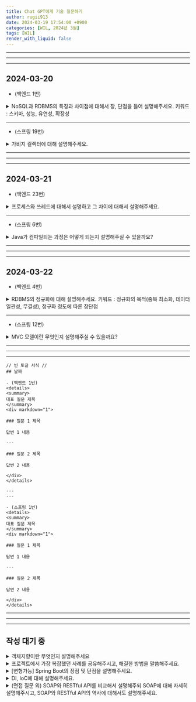 ```yaml
---
title: Chat GPT에게 기술 질문하기
author: rugii913
date: 2024-03-19 17:54:00 +0900
categories: [WIL, 2024년 3월]
tags: [WIL]
render_with_liquid: false
---
```


---
---
---

## 2024-03-20
- (백엔드 1번)
<details>
<summary>
NoSQL과 RDBMS의 특징과 차이점에 대해서 장, 단점을 들어 설명해주세요. 키워드 : 스키마, 성능, 유연성, 확장성
</summary>
<div markdown="1">

### NoSQL과 RDBMS의 특징과 차이점에 대해서 장, 단점을 들어 설명해주세요.

NoSQL (Not Only SQL)과 관계형 데이터베이스 관리 시스템(RDBMS)은 각각 다른 데이터 모델과 기술을 기반으로 하는 데이터베이스 시스템입니다. 이 둘은 다음과 같은 특징과 차이점이 있습니다.

#### NoSQL의 특징:
1. **비구조화된 데이터**: NoSQL은 비정형 및 반정형 데이터를 저장, 처리하도록 설계되어 있습니다.
2. **분산형 아키텍처**: 대부분의 NoSQL 데이터베이스는 분산 시스템으로 설계되어 있어 확장성이 뛰어나며, 대규모 데이터를 처리할 수 있습니다.
3. **유연한 스키마**: NoSQL은 스키마가 느슨하거나 유연하며, 데이터 구조를 동적으로 변경할 수 있습니다.
4. **고가용성 및 복제**: NoSQL은 복제 및 고가용성을 지원하여 데이터의 안정성과 가용성을 보장합니다.
5. **다양한 모델**: NoSQL에는 다양한 모델이 있으며, 그 중 대표적으로 문서 지향, 키-값, 열 지향, 그래프 등이 있습니다.

#### NoSQL의 장단점:
**장점:**
1. **높은 확장성**: 대규모 데이터 처리 및 분산 환경에서 용이합니다.
2. **유연한 스키마**: 데이터 구조의 동적 변경이 가능하므로 개발 및 유지보수가 용이합니다.
3. **비정형 데이터 처리**: 비구조화된 데이터를 효과적으로 다룰 수 있습니다.
4. **고가용성**: 복제 및 분산 아키텍처로 고가용성을 제공합니다.

**단점:**
1. **일관성 문제**: 일부 NoSQL 시스템은 일관성 모델에서 약간의 제약이 있을 수 있습니다.
2. **학습 곡선**: NoSQL 시스템의 다양성 및 새로운 모델에 대한 학습이 필요할 수 있습니다.
3. **제한된 쿼리 지원**: 관계형 데이터베이스보다 쿼리 기능이 제한적일 수 있습니다.

#### RDBMS의 특징:
1. **정형화된 데이터**: RDBMS는 정형화된 데이터를 관리하며, 엄격한 스키마를 가지고 있습니다.
2. **ACID 특성**: 트랜잭션의 원자성, 일관성, 격리성, 지속성을 보장하는 ACID 특성을 갖습니다.
3. **SQL 쿼리**: 관계형 데이터베이스는 SQL(Structured Query Language)을 사용하여 데이터를 조회, 조작합니다.
4. **일관성 및 무결성**: 관계형 모델은 데이터의 일관성과 무결성을 보장합니다.

#### RDBMS의 장단점:
**장점:**
1. **데이터 일관성 보장**: ACID 특성을 통해 데이터 일관성을 보장합니다.
2. **강력한 쿼리 언어**: SQL을 사용하여 다양한 복잡한 쿼리를 실행할 수 있습니다.
3. **성숙한 기술**: RDBMS는 오랜 기간동안 사용되어 성숙한 기술과 풍부한 지원을 제공합니다.

**단점:**
1. **확장성 제한**: 대규모 데이터 처리 및 분산 환경에서는 확장성이 제한될 수 있습니다.
2. **고정된 스키마**: 스키마 변경이 번거로울 수 있으며, 유연성이 부족할 수 있습니다.
3. **비정형 데이터 처리 어려움**: 비정형 데이터를 다루는 데는 적합하지 않을 수 있습니다.


이처럼 NoSQL과 RDBMS는 각각의 특성에 따라 다른 장단점을 가지고 있으며, 데이터 모델과 요구 사항에 맞게 선택되어야 합니다.

---

### 5줄로 요약해주세요

NoSQL은 비구조화된 데이터를 처리하며, 확장성과 유연성이 뛰어나지만, 일관성 문제와 쿼리 제한이 있습니다. 반면 RDBMS는 정형화된 데이터와 ACID 특성을 가지며, 강력한 SQL 쿼리 언어를 제공하지만, 확장성 제한과 고정된 스키마로 인한 유연성 부족이 있습니다. 선택은 데이터의 구조와 요구 사항에 따라 달라집니다.

---

### NoSQL과 분산형 아키텍처에 대해 설명해주세요

NoSQL은 관계형 데이터베이스 관리 시스템(RDBMS)과는 다른 데이터 모델과 기술을 사용하는 데이터베이스 시스템을 가리킵니다. NoSQL은 "Not Only SQL"의 약자로, 비관계형 데이터베이스 형태를 포함하며, 다양한 종류의 데이터를 저장하고 처리하는 데 유연성을 제공합니다.

분산형 아키텍처는 여러 대의 컴퓨터나 서버에 데이터 처리를 분산하여 수행하는 아키텍처를 의미합니다. 이는 대규모 데이터 처리 및 높은 가용성을 제공하기 위해 사용됩니다.

#### NoSQL의 특징:
1. **비정형 데이터**: NoSQL은 비정형 및 반정형 데이터를 저장하고 처리하기 위해 설계되었습니다.
2. **분산형 아키텍처**: 대부분의 NoSQL 데이터베이스는 분산 시스템으로 설계되어 있어 확장성과 가용성이 뛰어납니다.
3. **유연한 스키마**: NoSQL은 스키마가 유연하거나 동적으로 변경 가능하여 데이터 모델링에 유리합니다.
4. **고가용성 및 복제**: NoSQL은 복제 및 분산 아키텍처를 지원하여 데이터의 안정성과 가용성을 보장합니다.

#### 분산형 아키텍처의 특징:
1. **확장성**: 여러 대의 서버에 작업을 분산하여 수행함으로써 대규모 데이터 처리를 지원합니다.
2. **고가용성**: 여러 서버에 데이터를 복제하여 하나의 서버가 다운될 때 시스템이 계속해서 작동할 수 있도록 보장합니다.
3. **부하 분산**: 작업이 여러 서버로 분산되므로 각 서버의 부하를 분산하여 성능을 향상시킵니다.
4. **데이터 일관성 보장**: 일관성 모델을 사용하여 데이터의 일관성을 보장하고 분산 환경에서의 동기화를 관리합니다.

NoSQL과 분산형 아키텍처는 함께 사용되어 대규모 데이터 처리 및 분산 시스템에서의 가용성과 성능을 향상시키는 데 중요한 역할을 합니다. 이를 통해 현대적인 웹 및 애플리케이션 환경에서 빠르고 안정적인 서비스를 제공할 수 있습니다.

---

### RDBMS에서 분산형 아키텍처를 사용하기 힘든 이유는 무엇인가요

RDBMS에서 분산형 아키텍처를 사용하기 어려운 이유는 여러 가지가 있습니다:

1. **ACID 특성 유지의 어려움**: 관계형 데이터베이스는 ACID(원자성, 일관성, 고립성, 지속성) 특성을 보장하기 위해 설계되었습니다. 데이터 일관성을 유지하기 위해 분산 환경에서 ACID 특성을 유지하는 것은 복잡합니다.

2. **성능 저하**: RDBMS는 일반적으로 단일 서버에서 실행되며, 수직적 확장(Vertical Scaling)에 의존합니다. 따라서 대용량 데이터 처리 및 고가용성을 위해서는 서버의 성능을 향상시키는 것이 유일한 대안이 될 수 있습니다.

3. **데이터 일관성 관리의 어려움**: 분산 환경에서 여러 노드 간에 데이터 일관성을 보장하는 것은 복잡합니다. 복제 및 데이터 동기화 등의 문제를 다루는 것이 필요합니다.

4. **복잡성**: RDBMS를 분산형 아키텍처로 확장하려면 데이터 파티셔닝, 복제, 샤딩 등의 복잡한 기술 및 아키텍처를 구현해야 합니다. 이러한 구현은 추가적인 비용과 관리의 어려움을 초래할 수 있습니다.

5. **커뮤니케이션 오버헤드**: 분산 환경에서 노드 간의 통신은 네트워크 오버헤드를 발생시킵니다. 이로 인해 데이터 접근 및 처리에 지연이 발생할 수 있습니다.

이러한 이유로 RDBMS는 대부분 단일 서버에서 실행되며, 분산형 아키텍처를 사용하기 위해서는 NoSQL 데이터베이스 등의 대안적인 솔루션을 고려하는 것이 일반적입니다.

---

### CAP 이론을 RDBMS 관점에서 알려주세요

CAP 이론은 분산 시스템의 일관성(Consistency), 가용성(Availability), 분할 내성(Partition tolerance) 간의 트레이드오프를 설명하는 이론입니다. 이는 RDBMS 관점에서도 중요한 개념으로 작용합니다.

1. **Consistency (일관성)**:
   - RDBMS는 ACID 특성을 준수하여 데이터 일관성을 보장합니다. 이는 데이터베이스의 상태가 트랜잭션 전후에 일관된 상태를 유지하는 것을 의미합니다.
   - RDBMS에서는 여러 개의 클라이언트가 동일한 데이터베이스에 동시에 접근할 때에도 일관된 결과를 반환하여 데이터 일관성을 유지합니다.

2. **Availability (가용성)**:
   - RDBMS는 높은 가용성을 제공하는데 중점을 두고 설계되었습니다. 일반적으로 클라이언트의 요청에 대해 대부분의 경우 응답을 보장합니다.
   - 이러한 가용성은 서버 또는 데이터베이스의 장애 시간을 최소화하고, 사용자에게 지속적으로 서비스를 제공하는 데 중요합니다.

3. **Partition tolerance (분할 내성)**:
   - RDBMS는 분할 내성을 지원하기 위해 설계되었습니다. 이는 네트워크의 분할이 발생하더라도 시스템이 계속해서 작동할 수 있는 능력을 의미합니다.
   - 데이터베이스 클러스터링 및 복제를 통해 데이터의 분할 및 복제를 관리하여 분할 내성을 달성합니다.

RDBMS는 기본적으로 일관성과 가용성을 동시에 보장하고자 합니다. 그러나 CAP 이론에 따르면 분할 내성이 필요한 분산 시스템에서는 일관성과 가용성을 동시에 보장하는 것은 불가능하며, 두 가지 중 하나를 희생해야 합니다. 따라서 RDBMS도 분산 시스템으로 확장할 때에는 이러한 트레이드오프를 고려하여 설계해야 합니다. 예를 들어, 데이터베이스 복제와 클러스터링을 통해 가용성을 향상시키면서도 데이터 일관성을 유지하는 방법을 고려할 수 있습니다.

---

### 위에서 consistency에 대해 더 설명해주세요

Consistency(일관성)는 데이터베이스 시스템에서 중요한 개념으로, 데이터베이스의 상태가 트랜잭션 전후에 일관된 상태를 유지하는 것을 의미합니다. 이는 다음과 같은 두 가지 측면으로 이해할 수 있습니다:

1. **일관성 조건 (Consistency Condition)**:
   - 데이터베이스에서 트랜잭션이 실행되고 나면, 데이터베이스의 상태는 어떤 일관성 조건을 만족해야 합니다.
   - 예를 들어, 은행 거래에서는 계좌 이체 트랜잭션이 발생할 때 송금 액수가 송금 계좌에서 차감되고 수신 계좌에 입금되어야 합니다. 이것이 일관성 조건을 만족하는 예입니다.

2. **트랜잭션 ACID 특성**:
   - ACID는 트랜잭션 처리의 네 가지 기본 특성을 나타냅니다: Atomicity(원자성), Consistency(일관성), Isolation(고립성), Durability(지속성).
   - 이 중에서 Consistency는 트랜잭션의 실행 전과 실행 후에 데이터베이스의 일관성이 유지되는 것을 의미합니다.
   - 즉, 트랜잭션이 성공적으로 완료되면 데이터베이스는 일관된 상태로 남아 있어야 합니다.

RDBMS는 ACID 특성을 준수하여 데이터 일관성을 보장합니다. 이는 트랜잭션 수준에서 데이터베이스의 일관성을 유지하고, 다중 사용자 간에도 일관된 결과를 보장합니다. 따라서 RDBMS에서는 데이터의 일관성이 항상 중요한 요소로 고려되며, 트랜잭션 처리를 통해 이를 보장합니다.

</div>
</details>

---

- (스프링 19번)
<details>
<summary>
가비지 컬렉터에 대해 설명해주세요.
</summary>
<div markdown="1">

### 가비지 컬렉터에 대해 설명해주세요.

가비지 컬렉터(Garbage Collector)는 프로그램이 동적으로 할당한 메모리 중에서 더 이상 사용되지 않는 객체를 자동으로 식별하여 해제하는 프로세스를 말합니다. 이를 통해 메모리 누수를 방지하고 프로그램의 성능과 안정성을 향상시킵니다. 주요 작업은 다음과 같습니다:

1. **객체 추적**: 가비지 컬렉터는 프로그램이 생성한 모든 객체를 추적하고, 이들이 서로 참조하고 있는지 확인합니다.

2. **사용되지 않는 객체 식별**: 가비지 컬렉터는 더 이상 참조되지 않는 객체들을 식별합니다. 이들 객체는 프로그램이나 어떠한 다른 객체로부터 접근할 수 없는 객체로 간주됩니다.

3. **메모리 해제**: 식별된 사용되지 않는 객체들의 메모리를 해제하여 다시 사용 가능한 공간으로 반환합니다. 이를 통해 메모리 누수를 방지하고 시스템 자원을 효율적으로 활용합니다.

가비지 컬렉터는 다양한 알고리즘과 방법을 사용하여 객체의 생존 여부를 결정하고, 메모리 해제를 수행합니다. 대표적인 알고리즘으로는 Mark and Sweep, Reference Counting, 그리고 Generational 등이 있습니다. 각각의 알고리즘은 각기 다른 장단점을 가지고 있으며, 프로그래밍 언어와 환경에 따라 최적의 알고리즘을 선택하여 사용합니다.

---

### 5줄로 요약해주세요

가비지 컬렉터는 프로그램이 동적으로 할당한 메모리 중에서 사용되지 않는 객체를 자동으로 식별하여 해제하는 프로세스입니다. 이를 통해 메모리 누수를 방지하고 시스템 자원을 효율적으로 관리합니다. 다양한 알고리즘을 사용하여 객체의 생존 여부를 판단하고, 해당되지 않는 객체의 메모리를 자동으로 해제합니다. 가비지 컬렉션은 프로그래머가 명시적으로 메모리 관리를 신경 쓸 필요 없이 안정성과 성능을 향상시킵니다. 종류에는 Mark and Sweep, Reference Counting, Generational 등이 있으며, 각각의 알고리즘은 특정한 상황에 최적화되어 사용됩니다.

---

### 메모리 누수가 무엇인가요

메모리 누수란 프로그램이 동적으로 할당한 메모리를 해제하지 않고 계속해서 보유하고 있는 상태를 말합니다. 즉, 프로그램에서 더 이상 필요하지 않은데도 메모리를 계속해서 소비하는 현상입니다. 이는 메모리가 제한된 리소스이므로, 계속해서 메모리를 누적하면 시스템 성능에 부정적인 영향을 미칠 수 있습니다. 메모리 누수는 보통 다음과 같은 상황에서 발생할 수 있습니다:

1. **할당된 메모리의 해제를 잊은 경우**: 프로그램에서 동적으로 메모리를 할당했지만, 해당 메모리를 해제하지 않은 경우 발생합니다.
2. **의도치 않은 참조**: 프로그램에서 사용 중인 객체를 더 이상 참조하지 않더라도, 다른 객체에서 여전히 참조하는 경우 발생합니다.
3. **루프에 의한 참조**: 객체 간의 순환 참조로 인해 서로가 서로를 계속해서 참조하는 경우 발생합니다.
4. **올바르지 않은 사용 패턴**: 메모리를 할당하고 해제하는 과정에서 오류가 있는 경우 발생할 수 있습니다.

메모리 누수는 프로그램이 실행되는 동안 메모리 사용량이 계속해서 증가하므로, 장기적으로는 시스템의 성능 저하와 심지어는 프로그램의 충돌과 같은 심각한 문제를 초래할 수 있습니다. 따라서 프로그래머는 메모리 관리에 주의를 기울여 메모리 누수를 방지해야 합니다.

---

### Kotlin에서는 어떤 가비지 컬렉터를 사용하나요

Kotlin은 Java Virtual Machine (JVM) 상에서 실행됩니다. 따라서 Kotlin이 사용하는 가비지 컬렉터는 JVM에 의해 제공됩니다. 주로 HotSpot JVM의 가비지 컬렉터 중 하나가 사용되며, HotSpot JVM은 다양한 가비지 컬렉션 알고리즘을 포함하고 있습니다. 이 중에서도 주로 사용되는 것은 G1(Garbage First), CMS(Concurrent Mark-Sweep), Parallel 등이 있습니다.

Kotlin은 JVM 상에서 실행되므로 Java의 가비지 컬렉션 메커니즘을 그대로 사용하며, Kotlin에서 명시적으로 다른 가비지 컬렉션 알고리즘을 선택하거나 구성하는 기능은 없습니다. 따라서 Kotlin 코드를 작성할 때는 Java의 가비지 컬렉터 설정과 관련된 JVM 옵션을 사용하여 성능을 조정하거나 튜닝할 수 있습니다.

---

### hotspot jvm이 무엇인가요

HotSpot JVM은 오라클(Oracle)에서 개발한 자바 가상 머신(Virtual Machine)의 구현 중 하나입니다. HotSpot은 기존의 Sun Microsystems에서 개발한 JVM 코드베이스를 기반으로 오라클이 발전시킨 것입니다. 

HotSpot JVM은 자바 애플리케이션의 실행을 담당하며, Just-In-Time 컴파일러(JIT)와 강력한 최적화 기능을 특징으로 합니다. 이를 통해 코드 실행 속도를 향상시키고 메모리 사용량을 최적화합니다.

HotSpot JVM은 다양한 운영 체제에서 동작하며, 대부분의 자바 애플리케이션과 프레임워크에서 널리 사용됩니다. 또한 다양한 가비지 컬렉션 알고리즘을 지원하여 메모리 관리를 유연하게 조정할 수 있습니다.

자바의 표준 가상 머신 중에서도 성능과 최적화 측면에서 인기 있는 선택 중 하나입니다.

---

### jvm과 jdk는 어떻게 다른가요

JVM과 JDK는 자바 프로그래밍 환경에서 중요한 역할을 하는 두 가지 다른 요소입니다.

1. **JVM (Java Virtual Machine)**:
   - JVM은 자바 가상 머신을 의미하며, 자바 애플리케이션을 실행하는 데 필요한 가상 환경을 제공합니다.
   - JVM은 자바 바이트 코드를 해당 플랫폼의 기계어로 변환하고 실행합니다.
   - 여러 운영 체제에서 동일한 바이트 코드를 실행할 수 있도록 플랫폼 간 이식성을 제공합니다.

2. **JDK (Java Development Kit)**:
   - JDK는 자바 개발 키트를 의미하며, 자바 애플리케이션 및 소프트웨어를 개발하는 데 필요한 도구와 라이브러리를 포함합니다.
   - JDK에는 자바 컴파일러, 디버거, 빌드 도구, 라이브러리 등이 포함되어 있습니다.
   - JDK는 자바 애플리케이션을 개발하고 컴파일하는 데 필요한 모든 구성 요소를 제공합니다.

간단히 말해서, JVM은 자바 애플리케이션을 실행하기 위한 가상 머신이고, JDK는 자바 애플리케이션을 개발하기 위한 개발 키트입니다. JDK에는 JVM도 포함되어 있으므로, JDK를 설치하면 JVM도 함께 제공됩니다.

---

### HotSpot JVM 외 다른 JVM 구현은 어떤 것들이 있나요?

자바 언어의 플랫폼 독립성은 JVM (Java Virtual Machine)에 의해 보장되는데, HotSpot JVM 외에도 다양한 다른 JVM 구현이 존재합니다. 몇 가지 주요한 JVM 구현은 다음과 같습니다:

1. **OpenJ9 (Eclipse OpenJ9)**:
   - IBM에서 개발한 오픈소스 JVM 구현입니다.
   - 가벼운 메모리 풋프린트와 빠른 시작 속도가 특징입니다.
   - 다양한 하드웨어와 운영 체제에서 잘 동작합니다.

2. **GraalVM**:
   - 오라클에서 개발한 다목적 가상 머신 및 JIT 컴파일러입니다.
   - 자바 외의 다양한 언어를 지원하며, 네이티브 이미지로의 컴파일 기능을 제공합니다.
   - 다중 언어 통합 및 실행, 빠른 실행 속도, 쉬운 확장성이 강점입니다.

3. **Azul Zulu JVM**:
   - Azul Systems에서 제공하는 JVM 구현으로, OpenJDK를 기반으로 합니다.
   - 고성능 및 확장 가능한 JVM 구현으로, 대규모 서버 애플리케이션에 적합합니다.

4. **Excelsior JET**:
   - Excelsior LLC에서 개발한 컴파일러를 사용하여 자바 애플리케이션을 네이티브 코드로 변환하는 커머셜 JVM입니다.
   - 메모리 사용량이 작고 실행 속도가 빠르며, 보안 및 배포 측면에서 장점을 가지고 있습니다.

5. **Apache Harmony**:
   - Apache 소프트웨어 재단에서 개발한 오픈소스 JVM 구현입니다.
   - 자바 플랫폼의 다양한 버전을 지원하며, 단순성과 이식성을 강조합니다.
   
이 외에도 다양한 JVM 구현체들이 존재하지만, 위에 언급된 것들은 상용 및 오픈소스 커뮤니티에서 널리 사용되는 주요한 JVM 구현체들입니다.

</div>
</details>

---
---
---

## 2024-03-21

- (백엔드 23번)
<details>
<summary>
프로세스와 쓰레드에 대해서 설명하고 그 차이에 대해서 설명해주세요.
</summary>
<div markdown="1">

### 프로세스와 쓰레드에 대해서 설명하고 그 차이에 대해서 설명해주세요.

프로세스(Process)와 스레드(Thread)는 컴퓨터 시스템에서 실행되는 작업의 단위를 나타냅니다. 이 두 가지는 서로 다른 실행 환경과 특징을 가지고 있습니다.

#### 프로세스(Process):

- 프로세스는 운영체제에서 실행 중인 프로그램의 인스턴스를 나타냅니다.
- 각 프로세스는 독립적인 메모리 공간을 할당받고, 운영체제에 의해 관리됩니다.
- 각 프로세스는 프로그램의 코드, 데이터, 스택, 힙 등을 포함하며, 각각의 프로세스 간에는 데이터를 공유하기 위해 특별한 메커니즘이 필요합니다.
- 프로세스는 운영체제에 의해 독립적으로 스케줄링되며, 각 프로세스는 독립된 메모리 공간에서 실행됩니다.

#### 스레드(Thread):

- 스레드는 프로세스 내에서 실행되는 실행 흐름의 단위를 의미합니다.
- 한 프로세스 내에서 여러 개의 스레드가 동시에 실행될 수 있습니다.
- 스레드는 프로세스의 자원을 공유하며, 같은 주소 공간을 사용합니다.
- 스레드는 프로세스 내에서 생성되며, 하나의 프로세스 내에서 여러 개의 스레드가 동시에 실행될 수 있습니다.

#### 프로세스와 스레드의 차이:

1. **독립성**:
   - 프로세스는 독립적인 메모리 공간을 가지며, 다른 프로세스의 영향을 받지 않습니다. 반면에 스레드는 같은 프로세스 내에서 실행되며, 프로세스의 자원을 공유하므로 서로 영향을 주고 받을 수 있습니다.

2. **자원 공유**:
   - 프로세스는 운영체제에 의해 각각 독립된 메모리 공간을 할당받으므로, 데이터를 공유하기 위해서는 IPC(Inter-Process Communication) 메커니즘을 사용해야 합니다. 반면에 스레드는 같은 프로세스 내에서 실행되며, 프로세스의 자원을 공유하므로 데이터를 공유하기 쉽습니다.

3. **생성 비용**:
   - 프로세스는 생성 및 삭제에 대한 오버헤드가 크며, 시스템 자원을 많이 소비합니다. 반면에 스레드는 프로세스 내에서 생성되며, 프로세스의 자원을 공유하므로 생성 및 삭제 오버헤드가 작습니다.

4. **병렬성**:
   - 프로세스는 다른 프로세스와 병렬로 실행됩니다. 각각의 프로세스는 독립적인 메모리 공간을 가지므로, 여러 프로세스가 동시에 실행될 수 있습니다. 반면에 스레드는 같은 프로세스 내에서 실행되며, 운영체제에 의해 스케줄링되므로 병렬로 실행되는 것처럼 보일 수 있지만, 실제로는 시간 분할(Time-sharing) 방식으로 실행됩니다.

이러한 차이로 인해 프로세스와 스레드는 각각 다른 상황에 적합하게 사용됩니다. 프로세스는 독립적인 작업을 수행하고자 할 때 사용되며, 스레드는 동시에 여러 작업을 수행하고자 할 때 사용됩니다.

</div>
</details>

---

- (스프링 6번)
<details>
<summary>
Java가 컴파일되는 과정은 어떻게 되는지 설명해주실 수 있을까요?
</summary>
<div markdown="1">

### Java가 컴파일되는 과정은 어떻게 되는지 설명해주실 수 있을까요?

Java 프로그램의 컴파일 과정은 다음과 같습니다:

1. **소스 코드 작성**: Java 프로그램은 텍스트 파일 형식의 소스 코드로 작성됩니다. 이 소스 코드는 `.java` 확장자를 가집니다.

2. **컴파일**: 작성된 Java 소스 코드는 Java 컴파일러(javac)를 사용하여 컴파일됩니다. 컴파일러는 소스 코드를 바이트 코드(Bytecode)로 번역합니다. 바이트 코드는 JVM(Java Virtual Machine)에서 실행될 수 있는 중간 언어로, 특정 플랫폼에 종속되지 않습니다. 컴파일 과정에서 발생하는 오류는 컴파일 타임 에러로 간주되며, 이를 수정하여 다시 컴파일해야 합니다. 컴파일된 바이트 코드는 `.class` 확장자를 가집니다.

3. **바이트 코드 실행**: 컴파일된 바이트 코드는 JVM에서 실행됩니다. JVM은 특정 플랫폼에 종속된 실행 환경을 제공하며, 바이트 코드를 해당 플랫폼의 네이티브 코드로 번역하여 실행합니다. 이러한 방식으로 Java 프로그램은 여러 플랫폼에서 동일한 바이트 코드를 실행할 수 있습니다.

4. **런타임 실행**: JVM은 메모리 관리, 스레드 관리, 예외 처리 등의 기능을 담당하며, Java 프로그램이 실행되는 동안 이러한 기능을 제공합니다. 프로그램이 실행되면 JVM은 해당 바이트 코드를 해석하고 실행하며, 필요한 경우 JIT(Just-In-Time) 컴파일러를 사용하여 바이트 코드를 네이티브 코드로 컴파일하여 실행 속도를 향상시킵니다.

이러한 과정을 통해 Java 프로그램은 플랫폼에 독립적인 바이트 코드로 컴파일되고, JVM에서 실행되어 여러 플랫폼에서 동작할 수 있습니다.

</div>
</details>

---
---
---

## 2024-03-22

- (백엔드 4번)
<details>
<summary>
RDBMS의 정규화에 대해 설명해주세요. 키워드 : 정규화의 목적(중복 최소화, 데이터 일관성, 무결성), 정규화 정도에 따른 장단점
</summary>
<div markdown="1">

### RDBMS의 정규화에 대해 정규화의 목적(중복 최소화, 데이터 일관성, 무결성), 정규화 정도에 따른 장단점에 중점을 두어 설명해주세요.

관계형 데이터베이스 관리 시스템(RDBMS)에서 정규화는 데이터베이스 설계의 중요한 부분입니다. 정규화의 주된 목적은 데이터 중복을 최소화하고, 데이터의 일관성 및 무결성을 유지하는 것입니다. 정규화를 통해 데이터베이스는 효율적으로 구조화되어 데이터 관리 및 유지 보수가 용이해집니다. 정규화의 정도는 일반적으로 정규 형태(Normal Forms)로 나뉘며, 각각의 형태는 데이터의 중복성을 줄이고 무결성을 향상시키기 위해 특정 요구 사항을 충족해야 합니다.

#### 정규화의 목적

1. **중복 최소화**: 데이터 중복을 줄여 저장 공간을 효율적으로 사용하고, 중복으로 인한 데이터 불일치의 가능성을 감소시킵니다.
2. **데이터 일관성 유지**: 모든 데이터가 하나의 소스에서만 관리되어 변경 시 일관성을 유지할 수 있습니다.
3. **데이터 무결성 향상**: 데이터베이스 내의 데이터가 정확하고, 완전하며, 신뢰할 수 있는 상태를 유지합니다.

#### 정규화의 단계와 장단점

1. **제1정규형 (1NF)**: 모든 필드의 값이 원자적이어야 하며, 각 컬럼에는 반복되는 그룹이 없어야 합니다.
   - **장점**: 데이터 구조가 단순해지고, 데이터 중복이 줄어듭니다.
   - **단점**: 데이터를 여러 테이블로 분리해야 할 수 있어, 쿼리가 복잡해질 수 있습니다.

2. **제2정규형 (2NF)**: 1NF를 만족하며, 모든 비주요 속성이 기본 키에 완전 함수적으로 종속되어야 합니다.
   - **장점**: 데이터 중복이 더욱 줄어들고, 데이터 무결성이 향상됩니다.
   - **단점**: 더 많은 테이블 분리가 필요하며, 관리가 복잡해질 수 있습니다.

3. **제3정규형 (3NF)**: 2NF를 만족하며, 모든 비주요 속성이 기본 키에만 종속되어야 합니다.
   - **장점**: 데이터 중복이 최소화되며, 업데이트 시 발생할 수 있는 이상 현상을 방지합니다.
   - **단점**: 설계가 더 복잡해지고, 데이터를 통합하는 데 더 많은 쿼리가 필요할 수 있습니다.

4. **보이스/코드 정규형 (BCNF)**: 3NF를 만족하며, 모든 결정자가 후보 키가 되어야 합니다.
   - **장점**: 더 강력한 무결성 규칙을 통해 데이터의 일관성을 유지합니다.
   - **단점**: 매우 복잡한 구조가 될 수 있으며, 실제 환경에서는 이를 모두 적용하기 어려울 수 있습니다.

#### 결론

각 단계별로 정규화를 진행하면서 데이터베이스 설계의 효율성과 유지보수성을 높일 수 있습니다. 그러나 정규화 단계가 진행될수록 데이터베이스 설계의 복잡성과 운영 시의 성능 저하 가능성이 증가할 수 있습니다. 따라서, 실제 데이터베이스 설계 시에는 애플리케이션의 요구사항, 데이터의 사용 빈도, 조회 및 업데이트의 성능 요구사항 등을 종합적으로 고려하여 적절한 정규화 수준을 결정해야 합니다.

- 높은 정규화 수준은 데이터의 중복을 최소화하고 무결성을 강화하는 장점이 있지만, 동시에 조회 성능 저하, 관리의 복잡성 증가, 조인 연산의 빈번한 사용으로 인한 성능 문제를 일으킬 수 있습니다.
- 반면, 낮은 정규화 수준은 데이터의 빠른 접근과 간단한 쿼리 작성을 가능하게 하지만, 중복 데이터의 증가로 인한 공간 비효율성과 데이터 무결성 유지에 대한 도전이 발생할 수 있습니다.

따라서, 개발 초기 단계에서는 높은 정규화를 통해 데이터의 정확성과 무결성을 확보하는 것이 중요하지만, 실제 운영 환경에서의 성능과 유지보수성을 고려하여 필요한 경우 비정규화를 통해 성능을 최적화하는 것도 고려해야 합니다. 이러한 과정을 통해 효율적이고 신뢰할 수 있는 데이터베이스 시스템을 구축할 수 있습니다.

</div>
</details>

---

- (스프링 12번)
<details>
<summary>
MVC 모델이란 무엇인지 설명해주실 수 있을까요?
</summary>
<div markdown="1">

### MVC 모델이란 무엇인지 설명해주세요.

MVC 모델은 소프트웨어 엔지니어링에서 널리 사용되는 디자인 패턴 중 하나입니다. MVC는 Model, View, Controller의 약자로, 애플리케이션을 세 가지 주요 구성 요소로 분리하여 각각의 역할을 명확히 함으로써, 애플리케이션의 개발, 유지보수, 확장성을 향상시키기 위한 방법입니다.

#### 구성 요소

1. **Model (모델)**
   - 애플리케이션의 정보, 데이터 또는 비즈니스 로직을 담당하는 구성 요소입니다.
   - 데이터베이스, 파일 시스템, 객체 또는 애플리케이션의 데이터를 관리하고 처리하는 메서드와 로직을 포함할 수 있습니다.
   - 모델은 직접 사용자 인터페이스를 처리하지 않으며, 데이터 변경이 발생하면 이를 뷰와 컨트롤러에 알릴 수 있습니다.

2. **View (뷰)**
   - 사용자에게 보이는 인터페이스 부분으로, 사용자가 데이터를 보고 상호작용할 수 있는 화면 UI를 담당합니다.
   - HTML, CSS, JavaScript 등을 사용하여 구성될 수 있으며, 사용자에게 정보를 시각적으로 표현합니다.
   - 뷰는 모델로부터 데이터를 받아 사용자에게 보여주지만, 직접 모델을 변경하지는 않습니다. 사용자의 입력은 컨트롤러를 통해 모델로 전달됩니다.

3. **Controller (컨트롤러)**
   - 사용자의 입력과 이벤트를 처리하여 모델과 뷰 사이를 연결하는 역할을 합니다.
   - 사용자의 행동에 따라 모델을 업데이트하고, 모델의 변경 사항을 뷰에 반영하도록 지시합니다.
   - 컨트롤러는 애플리케이션의 흐름을 제어하며, 뷰와 모델 간의 중재자 역할을 합니다.

#### MVC의 장점

- **분리와 재사용성**: MVC는 애플리케이션의 데이터 처리(모델), 사용자 인터페이스(뷰), 그리고 사용자 입력과 이벤트 처리(컨트롤러)를 분리함으로써 각 부분의 재사용성과 관리 용이성을 높입니다.
- **유지보수성**: 각 구성 요소가 독립적인 역할을 수행하기 때문에, 한 부분을 수정하거나 업데이트해도 다른 부분에 미치는 영향이 적어 유지보수성이 향상됩니다.
- **확장성**: 애플리케이션의 규모가 커지더라도, MVC 패턴을 사용하면 기능 추가나 확장이 용이합니다.

MVC 모델은 웹 애플리케이션뿐만 아니라 다양한 소프트웨어 개발 프로젝트에서 널리 적용되고 있으며, 소프트웨어 아키텍처 설계에서 중요한 역할을 하고 있습니다.
</div>
</details>

---
---
---

```
// 빈 토글 서식 //
## 날짜

- (백엔드 1번)
<details>
<summary>
대표 질문 제목
</summary>
<div markdown="1">

### 질문 1 제목

답변 1 내용

---

### 질문 2 제목

답변 2 내용

</div>
</details>

---
---

- (스프링 1번)
<details>
<summary>
대표 질문 제목
</summary>
<div markdown="1">

### 질문 1 제목

답변 1 내용

---

### 질문 2 제목

답변 2 내용

</div>
</details>
```

---
---
---

## 작성 대기 중

<details>
<summary>
객체지향이란 무엇인지 설명해주세요
</summary>
<div markdown="1">

### 객체지향이란 무엇인지 설명해주세요(내 정리) - cf. 추가 질문들 있음

일단 객체 지향 패러다임을 지원하는 언어가 그 전의 언어와 다른 특징을 얘기해보면 어떤 객체가 데이터와 메서드를 함께 갖고 있도록 한다는 점
이런 객체 지향 지원 언어에서 실제로 코드를 작성할 때 주로 발생하는 일을 한 마디로 정리해보면 짬 때리기라고 생각함
알고 있는 것 - 프로퍼티 - 프로퍼티는 자체의 의미가 있는 데이터일 수도 있고, 단지 다른 객체의 참조일 수도 있다.
할 수 있는 것 - 메서드 - 할 수 있는 것은 자체의 의미가 있는 데이터를 조작하는 작업일 수도 있고, 단지 다른 객체에게 시키는 것일 수도 있다.
그런데 위임하는 것은 알고 있는 객체가 드러낸 것에 대해서만 위임할 수 있다.
그러면 이 때 위임받은 객체는 추상적인 부분만 드러내고, 구체적인 부분은 자신만이 할 수 있는 부분으로 감춰놓을 수 있다.
객체 지향 설계 원칙과도 관련된 부분
또 다른 객체 지향 설계 원칙에서 중요한 부분은 객체가 장판파 장비가 아니라는 것이다.

---

### 객체지향이란 무엇인지 설명해주세요

객체지향 프로그래밍(Object-Oriented Programming, OOP)은 프로그램을 객체(Object)들의 모임으로 바라보고, 이러한 객체들 간의 상호 작용을 중심으로 프로그래밍하는 프로그래밍 패러다임입니다. 객체지향 프로그래밍은 다음과 같은 주요 특징을 가지고 있습니다:

1. **객체(Object)**:
   - 현실 세계의 사물이나 개념을 프로그램 안에서 객체로 모델링합니다. 예를 들어, 자동차, 사람, 주문 등의 개념은 객체로 표현될 수 있습니다.

2. **클래스(Class)**:
   - 클래스는 객체의 설계도라고 할 수 있으며, 동일한 속성과 동작을 가지는 객체의 집합을 정의합니다. 객체를 생성하기 위한 템플릿 역할을 합니다.

3. **캡슐화(Encapsulation)**:
   - 데이터와 그 데이터를 처리하는 메서드를 하나의 단위로 묶어서 객체 내부에 숨기는 것을 의미합니다. 이는 객체의 상태를 외부로부터 보호하고, 객체 간의 상호 작용을 제어하는 데 도움이 됩니다.

4. **상속(Inheritance)**:
   - 부모 클래스(상위 클래스)에서 정의된 속성과 메서드를 자식 클래스(하위 클래스)가 상속받아 재사용할 수 있는 기능을 제공합니다. 이는 코드의 재사용성과 확장성을 높여줍니다.

5. **다형성(Polymorphism)**:
   - 같은 이름의 메서드를 다양한 방식으로 실행할 수 있는 기능을 의미합니다. 다형성을 통해 객체의 타입에 관계없이 일관된 인터페이스를 제공할 수 있습니다.

객체지향 프로그래밍은 코드의 가독성, 유지 보수성, 재사용성을 향상시키는데 도움을 줍니다. 또한 현실 세계의 개념을 모델링하여 프로그램을 보다 직관적으로 이해하고 설계할 수 있게 해줍니다. 이러한 이점들로 인해 객체지향 프로그래밍은 현대적인 소프트웨어 개발에서 널리 사용되고 있습니다.

---

### C언어의 구조체에 대해 설명해주시고 구조체로 캡슐화를 할 수 있는지 알려주세요

C언어의 구조체(structure)는 서로 관련된 데이터를 묶어서 하나의 새로운 데이터 타입을 정의하는 데 사용됩니다. 구조체는 다양한 데이터 타입을 포함할 수 있으며, 다른 데이터 타입의 변수들을 하나의 단위로 묶어서 사용할 수 있도록 해줍니다.

구조체를 정의할 때는 다음과 같은 문법을 따릅니다:

```c
struct StructName {
    DataType1 member1;
    DataType2 member2;
    // 추가 멤버들...
};
```

예를 들어, 학생 정보를 나타내는 구조체를 정의할 수 있습니다:

```c
struct Student {
    int id;
    char name[50];
    float grade;
};
```

구조체를 사용할 때는 다음과 같이 선언하고 초기화할 수 있습니다:

```c
struct Student student1;
student1.id = 1;
strcpy(student1.name, "John");
student1.grade = 90.5;
```

구조체로 캡슐화를 구현할 수 있지만, C언어에서는 캡슐화를 엄격하게 강제하지는 않습니다. 구조체 내부의 멤버들은 기본적으로 모든 코드에서 접근이 가능합니다. 그러나 관례적으로 구조체의 멤버들을 직접적으로 접근하지 않고, 함수를 통해 접근하도록 하는 방법으로 캡슐화를 시도할 수 있습니다.

예를 들어, 구조체를 사용하는 함수를 작성하여 구조체 내부의 데이터를 읽고 수정하는 것을 제한할 수 있습니다:

```c
// 구조체 정의
struct Student {
    int id;
    char name[50];
    float grade;
};

// 함수를 통한 캡슐화
void setStudentName(struct Student *student, char *name) {
    strcpy(student->name, name);
}

char* getStudentName(struct Student *student) {
    return student->name;
}

int main() {
    struct Student student1;
    student1.id = 1;
    setStudentName(&student1, "John"); // 함수를 통해 이름 설정
    printf("Student name: %s\n", getStudentName(&student1)); // 함수를 통해 이름 출력
    return 0;
}
```

위 예제에서 볼 수 있듯이, 구조체의 멤버에 직접 접근하는 대신에 함수를 통해 접근하는 방법으로 캡슐화를 시도할 수 있습니다. 이렇게 함으로써 데이터의 은폐화와 보호가 가능하며, 코드의 유지 보수성을 높일 수 있습니다.

</div>
</details>

<details>
<summary>
프로젝트에서 가장 복잡했던 사례를 공유해주시고, 해결한 방법을 말씀해주세요.
</summary>
<div markdown="1">

### 질문 1 제목

답변 1 내용

---

### 질문 2 제목

답변 2 내용

</div>
</details>

<details>
<summary>
[변형가능] Spring Boot의 장점 및 단점을 설명해주세요.
</summary>
<div markdown="1">

### Spring Boot의 장점 및 단점을 설명해주세요.

Spring Boot는 Spring 프레임워크를 기반으로 하는, Java 개발을 위한 오픈 소스 마이크로 프레임워크입니다. 이는 개발자가 더 빠르고, 쉽게 Spring 기반의 애플리케이션을 개발할 수 있게 해주며, 주로 RESTful 애플리케이션, 마이크로서비스 아키텍처 등에 사용됩니다. Spring Boot의 장점과 단점은 다음과 같습니다.

#### Spring Boot의 장점

1. **빠른 개발 및 실행**: Spring Boot는 관례에 따른 구성(convention over configuration) 접근 방식을 채택하여 복잡한 XML 구성을 줄이고, 애플리케이션을 빠르게 개발하고 실행할 수 있도록 도와줍니다.

2. **독립적인 애플리케이션**: Spring Boot 애플리케이션은 독립적으로 실행할 수 있는 Java 애플리케이션이며, 내장된 Tomcat, Jetty 또는 Undertow 서버를 사용하여 별도의 웹 서버 설치 없이도 실행할 수 있습니다.

3. **자동 구성**: Spring Boot는 클래스패스 세팅, 다양한 라이브러리의 자동 구성 등을 제공하여 개발자가 보일러플레이트 코드 작성을 최소화하고, 개발에 더 집중할 수 있게 해줍니다.

4. **다양한 스타터 패키지**: Spring Boot는 다양한 종류의 "스타터" 종속성을 제공하여, 데이터베이스, 보안, 소셜 미디어 등 다양한 서비스를 쉽게 통합할 수 있도록 도와줍니다.

5. **광범위한 커뮤니티 지원 및 문서**: Spring Boot는 강력한 커뮤니티 지원과 방대한 문서를 제공하여 개발자가 쉽게 학습하고 문제를 해결할 수 있게 해줍니다.

#### Spring Boot의 단점

1. **학습 곡선**: Spring Boot 및 Spring 프레임워크의 다양한 기능과 통합을 완전히 이해하고 활용하기 위해서는 상당한 학습이 필요할 수 있습니다.

2. **자동 구성의 한계**: Spring Boot의 자동 구성은 매우 유용하지만, 복잡한 요구 사항을 가진 애플리케이션의 경우, 이를 미세 조정하거나 오버라이딩하는 것이 어려울 수 있습니다.

3. **자원 사용량**: Spring Boot 애플리케이션은 때때로 비교적 더 많은 메모리와 CPU 자원을 사용할 수 있습니다, 특히 작은 마이크로서비스나 함수형 서비스에 비해 더 그렇습니다.

4. **배포 파일 크기**: 스타터 패키지와 자동 구성으로 인해 생성되는 실행 가능한 JAR 파일의 크기가 클 수 있습니다, 이는 네트워크를 통한 전송 시간이나 스토리지 자원에 영향을 줄 수 있습니다.

결론적으로, Spring Boot는 개발 속도와 효율성을 극대화하고자 하는 Java 개발자에게 매우 유용한 도구입니다. 그러나 애플리케이션의 특정 요구 사항과 자원 사용에 대한 고려사항을 잘 평가한 후에 사용해야 합니다. 애플리케이션의 복잡성, 실행 환경, 그리고 성능 요구사항을 고려하여 Spring Boot가 적절한 선택인지 결정해야 합니다. 예를 들어, 리소스 사용이 중요한 요소인 환경에서는 Spring Boot 애플리케이션의 메모리 사용량과 실행 파일의 크기가 문제가 될 수 있습니다. 반면, 개발의 속도와 편의성이 중요한 경우에는 Spring Boot의 자동 구성, 스타터 패키지, 내장 서버 등의 기능이 큰 이점을 제공할 것입니다.

또한, Spring Boot는 애플리케이션의 설정과 관련된 많은 결정을 자동으로 처리해주지만, 이러한 자동화가 항상 모든 상황에 최적의 선택을 제공하는 것은 아닙니다. 때로는 개발자가 기본 설정을 오버라이딩하거나, 세부적인 구성을 직접 조정해야 할 필요가 있을 수 있습니다. 이 과정에서 Spring Boot의 내부 동작 방식에 대한 이해가 필요할 수 있으며, 이는 학습 곡선을 가파르게 만들 수 있습니다.

요약하자면, Spring Boot는 많은 장점을 가지고 있으며, 특히 빠른 개발과 쉬운 배포를 원하는 프로젝트에 적합합니다. 그러나 그 사용은 프로젝트의 요구사항, 성능 기대치, 그리고 개발 팀의 기술적 배경을 고려하여 신중하게 결정해야 합니다. 올바르게 사용될 때, Spring Boot는 강력하고 유연한 애플리케이션 개발을 가능하게 하는 탁월한 도구입니다.

---

### Spring과 Spring Boot의 차이점을 설명해주세요.

Spring과 Spring Boot는 모두 Java 플랫폼을 위한 강력한 프레임워크이며, 모두 엔터프라이즈급 애플리케이션 개발에 널리 사용됩니다. 그러나 이 둘은 목적과 사용 방법에서 중요한 차이점을 가집니다. 아래에서는 Spring과 Spring Boot의 주요 차이점을 소개합니다.

#### Spring Framework

- **기본 구조**: Spring은 경량의 Inversion of Control(IoC) 컨테이너 및 애플리케이션 프레임워크로, 복잡한 엔터프라이즈 애플리케이션을 개발하기 위한 광범위한 기능을 제공합니다. 이는 의존성 주입(Dependency Injection)을 통해 애플리케이션의 결합도를 낮추고, 개발을 더 유연하게 만들어 줍니다.
- **설정과 사용법**: Spring 프레임워크는 상당한 양의 설정이 필요할 수 있습니다. 전통적으로 XML 파일을 통한 구성이 많았으나, 최근에는 자바 기반의 설정(Java Configuration)과 어노테이션(Annotation)을 통해 보다 간결하게 구성할 수 있게 되었습니다.
- **다양성과 유연성**: Spring은 데이터 접근, 트랜잭션 관리, 웹 애플리케이션 개발, 보안 등 다양한 모듈을 제공하여, 개발자가 필요에 따라 선택적으로 사용할 수 있도록 합니다. 이러한 유연성은 복잡한 애플리케이션 개발에 큰 장점이 됩니다.

#### Spring Boot

- **자동 구성**: Spring Boot는 Spring 프레임워크 위에 구축된 것으로, "convention over configuration"의 원칙에 따라 애플리케이션 개발을 더욱 간편하게 해줍니다. 이는 개발자가 반복적인 설정 작업 없이 바로 애플리케이션 개발에 집중할 수 있도록 해줍니다.
- **독립 실행 가능**: Spring Boot 애플리케이션은 내장 서버(Tomcat, Jetty 등)를 사용하여 독립 실행 가능한 JAR 또는 WAR 파일로 패키징될 수 있습니다. 이는 개발, 테스트, 배포 과정을 간소화합니다.
- **스타터 키트**: Spring Boot는 다양한 '스타터' 종속성을 제공하여, 데이터베이스, 보안, 웹 개발 등의 필수 구성 요소를 손쉽게 추가할 수 있게 해줍니다. 이는 초기 프로젝트 설정 시간을 크게 단축시킵니다.

#### 주요 차이점 요약

- **설정의 필요성**: Spring Boot는 Spring에 비해 설정이 거의 또는 전혀 필요하지 않으며, 대부분의 설정을 자동으로 처리합니다.
- **개발 및 배포의 용이성**: Spring Boot는 내장 서버와 스타터 키트를 제공하여 개발과 배포 과정을 간소화합니다.
- **독립 실행 가능성**: Spring Boot 애플리케이션은 독립 실행 가능한 애플리케이션이며, 별도의 웹 서버 설치 없이 실행할 수 있습니다.
- **목적의 차이**: Spring은 유연하고 확장 가능한 애플리케이션 개발을 위한 광범위한 기능을 제공하는 반면, Spring Boot는 Spring 기반 애플리케이션 개발을 보다 빠르고 쉽게 만들기 위해 고안되었습니다. 이는 스프링의 복잡성을 줄이고, 개발자가 보일러플레이트 코드와 설정 작업에 덜 시간을 소비하도록 도와줍니다.

#### 결론적으로,

Spring Boot는 Spring 프레임워크의 강력한 기능을 기반으로 하면서도, 개발자가 빠르게 시작할 수 있도록 도와주는 도구와 자동 설정을 제공합니다. 이는 특히 마이크로서비스, RESTful 애플리케이션, 또는 단일 애플리케이션 개발에 적합합니다. 반면, Spring 프레임워크 자체는 보다 세밀한 제어와 유연성이 요구되는 복잡한 엔터프라이즈 수준의 애플리케이션 개발에 더 적합할 수 있습니다. 어떤 것을 선택할지는 프로젝트의 특정 요구사항, 개발 팀의 선호도, 그리고 프로젝트의 복잡성 등에 따라 결정됩니다.

---

### Node.js와 비교했을 때 Spring Boot의 장점은 무엇인가요.

Node.js와 Spring Boot는 모두 현대 웹 애플리케이션 개발에 널리 사용되지만, 그들의 설계 철학, 주요 기능, 그리고 사용 사례는 상당히 다릅니다. 여기서는 Spring Boot의 주요 장점과 이를 Node.js와 비교했을 때의 이점에 대해 설명하겠습니다.

#### 1. 강력한 타입 시스템과 언어 이점

- **Java 기반**: Spring Boot는 Java 언어 기반으로, 강력한 타입 시스템과 오랜 기간 동안 축적된 베스트 프랙티스 및 풍부한 라이브러리 생태계의 이점을 가집니다. 이는 복잡한 비즈니스 로직과 대규모 엔터프라이즈 애플리케이션 개발에 유리합니다.
- **오류 탐지와 안정성**: 컴파일 타임에서의 타입 체크는 런타임 오류를 줄여주며, 개발 과정에서 버그를 조기에 발견하고 수정할 수 있게 해줍니다. 이는 Node.js의 동적 타입 언어인 JavaScript보다 개발 시 오류 발생 가능성을 줄여줍니다.

#### 2. 풍부한 Spring 생태계와 통합 지원

- **Spring 생태계**: Spring Boot는 Spring 생태계의 일부로, Spring Framework, Spring Security, Spring Data, Spring Cloud 등 다양한 프로젝트를 쉽게 통합할 수 있습니다. 이러한 통합은 보안, 트랜잭션 관리, 마이크로서비스 아키텍처 등 복잡한 기능을 구현할 때 큰 이점을 제공합니다.
- **엔터프라이즈급 솔루션**: Spring Boot는 보안, 데이터 접근, 메시징, 트랜잭션 관리 등 엔터프라이즈급 애플리케이션 개발에 필요한 다양한 기능을 제공합니다. Node.js 환경에서도 비슷한 기능을 구현할 수 있지만, Spring Boot는 이러한 기능들을 더 통합적이고 일관된 방식으로 제공합니다.

#### 3. 성숙한 개발 및 운영 도구

- **개발 및 운영 도구**: Spring Boot는 애플리케이션의 개발, 배포, 모니터링을 위한 강력한 도구를 제공합니다. Actuator 같은 모듈은 애플리케이션의 상태를 모니터링하고, 성능 문제를 진단하는 데 유용합니다. 이러한 도구는 Node.js 생태계에서도 찾아볼 수 있지만, Spring Boot는 이를 보다 일관된 방식으로 통합하여 제공합니다.

#### 4. 동기식 프로그래밍 모델

- **동기식 프로그래밍 모델**: Java와 Spring Boot는 기본적으로 동기식 프로그래밍 모델을 사용합니다. 비록 비동기 처리도 지원하지만, 동기식 모델은 특정 유형의 애플리케이션, 특히 복잡한 비즈니스 로직을 다루는 경우에 코드의 가독성과 유지 관리성을 높여줍니다. 반면, Node.js는 비동기식 이벤트 기반 모델에 최적화되어 있어, I/O 처리가 중요한 애플리케이케이션에서 뛰어난 성능을 발휘합니다. 그러나 복잡한 비즈니스 로직을 처리하는 애플리케이션에서는 코드의 복잡성이 증가할 수 있으며, 이는 개발과 유지보수를 어렵게 만들 수 있습니다. Spring Boot의 동기식 프로그래밍 모델은 이러한 유형의 애플리케이션에서 흐름 제어를 더 단순화하고, 코드의 가독성을 향상시키는 장점을 제공합니다.

#### 결론

Spring Boot와 Node.js 각각의 장점은 서로 다른 프로젝트 요구사항과 팀의 전문성에 따라 더 적합할 수 있습니다. Spring Boot는 엔터프라이즈급 애플리케이션, 복잡한 비즈니스 로직 처리, 강력한 타입 시스템과 오류 탐지, 그리고 풍부한 Spring 생태계의 이점을 필요로 하는 프로젝트에 매우 적합합니다. 반면, Node.js는 비동기 처리가 중심인, 고성능 I/O 작업이 요구되는 애플리케이션 개발에 더 적합할 수 있습니다. 선택은 프로젝트의 특성, 개발 팀의 기술 스택, 그리고 애플리케이션의 목표에 따라 달라집니다.

</div>
</details>

<details>
<summary>
DI, IoC에 대해 설명해주세요.
</summary>
<div markdown="1">

### DI, IoC에 대해 설명해주세요.

DI(Dependency Injection, 의존성 주입)와 IoC(Inversion of Control, 제어의 역전)는 소프트웨어 설계에서 중요한 개념으로, 코드의 결합도를 낮추고, 유연성 및 확장성을 향상시키기 위해 사용됩니다. 이 두 개념은 종종 함께 사용되며, 특히 Spring 프레임워크와 같은 모던 애플리케이션 프레임워크에서 중요한 역할을 합니다.

#### IoC (제어의 역전)

- **기본 개념**: IoC는 프로그램의 흐름을 사용자가 직접 제어하는 대신, 외부 컨테이너나 프레임워크에 의해 관리되는 방식을 말합니다. 전통적인 프로그래밍에서는 애플리케이션의 메인 함수나 객체가 프로그램의 흐름을 직접 제어하며 필요한 객체를 생성하고 관리합니다. 반면, IoC를 사용할 경우, 객체의 생성과 생명 주기 관리를 프레임워크가 담당하며, 개발자는 비즈니스 로직 구현에 집중할 수 있습니다.
- **응용**: IoC는 객체가 필요로 하는 의존성을 외부로부터 받아들임으로써 객체 간의 결합도를 줄이는 데 도움을 줍니다. 이는 코드의 재사용성과 테스트 용이성을 향상시킵니다.

#### DI (의존성 주입)

- **정의**: DI는 IoC의 한 형태로, 객체가 작동하는 데 필요한 의존성(다른 객체, 설정 데이터 등)을 객체 자체가 생성하는 대신, 외부에서 제공받는 패턴을 말합니다. 이 의존성은 주로 생성자, 세터 메서드, 또는 인터페이스를 통해 주입됩니다.
- **목적**: DI는 코드 간의 느슨한 결합(loose coupling)을 실현하여, 변경에 더 유연하게 대응하고, 각 부분을 독립적으로 테스트할 수 있도록 합니다. 예를 들어, 데이터베이스 접근 로직을 구현하는 클래스가 있을 때, 실제 데이터베이스와의 연결을 구현체로 주입받음으로써, 테스트 시에는 모의 객체(mock object)를 주입할 수 있습니다. 이는 테스트 용이성을 크게 향상시킵니다.
- **응용**: Spring 프레임워크에서는 @Autowired 어노테이션을 사용하여 DI를 쉽게 구현할 수 있으며, 이를 통해 개발자는 객체 생성과 관리의 복잡성으로부터 해방되고, 비즈니스 로직에 더 집중할 수 있습니다.

#### IoC와 DI의 관계

IoC는 제어 흐름의 역전을 통해 프로그램의 결합도를 낮추는 광범위한 개념을 포함하며, DI는 이 IoC를 실현하는 구체적인 방법 중 하나입니다. DI를 통해 의존성을 외부에서 주입받음으로써, 객체는 필요한 의존성을 직접 생성하거나 검색할 필요 없이, 자신의 역할을 수행할 수 있게 됩니다. 이러한 방식은 코드의 재사용성, 확장성, 유지보수성을 크게 개선할 수 있습니다.

---

### Spring의 DI에 대해 설명해주세요

Spring 프레임워크에서의 DI(의존성 주입)는 이 프레임워크의 핵심 기능 중 하나입니다. DI를 통해 Spring은 객체 간의 결합도를 낮추고, 각 객체가 필요로 하는 의존성을 외부에서 주입함으로써, 애플리케이션의 구성 요소를 더 유연하게 관리할 수 있게 합니다. 이 접근 방식은 애플리케이션의 확장성과 유지보수성을 크게 향상시키며, 테스트 용이성을 높입니다.

#### Spring에서 DI 구현 방법

Spring 프레임워크는 주로 아래 세 가지 방법을 통해 DI를 구현합니다:

1. **생성자 주입(Constructor Injection)**: 객체가 생성될 때 생성자를 통해 의존성을 주입받습니다. 이 방법은 의존성이 필수적일 때 선호되며, 객체가 생성된 이후에는 의존성을 변경할 수 없어 불변성을 보장합니다.

2. **세터 주입(Setter Injection)**: 객체 생성 후 세터 메서드를 통해 의존성을 주입합니다. 이 방법은 선택적 의존성이 있거나, 생성 후에 의존성을 변경할 필요가 있을 때 유용합니다.

3. **필드 주입(Field Injection)**: 리플렉션을 사용하여 객체의 필드에 직접 의존성을 주입합니다. 코드는 간결해지지만, 테스트와 코드 설계 측면에서는 권장되지 않는 방법입니다.

#### DI의 장점

- **느슨한 결합(Loose Coupling)**: 객체는 자신이 사용하는 의존성의 구체적인 구현에 대해 알 필요가 없습니다. 이는 인터페이스를 통한 의존성 주입을 통해 이루어지며, 결과적으로 코드의 결합도가 낮아져 서로 독립적으로 개발하고 테스트할 수 있습니다.

- **유연성과 확장성**: 의존성을 외부에서 주입받기 때문에, 애플리케이션의 설정이나 환경이 변경되어도 코드 변경 없이 의존성의 다른 구현을 사용할 수 있습니다. 이는 애플리케이션의 확장성과 유연성을 크게 향상시킵니다.

- **테스트 용이성**: 의존성 주입을 통해 모의 객체(Mock Objects)나 스텁(Stubs)을 쉽게 주입할 수 있어, 단위 테스트가 용이합니다. 이는 애플리케이션의 견고성을 높이는 데 기여합니다.

#### Spring DI의 사용 예

Spring에서는 주로 `@Autowired` 어노테이션을 사용하여 의존성을 자동으로 주입받습니다. Spring 컨테이너는 실행 시점에 `@Autowired`가 붙은 필드, 생성자, 세터 메서드에 해당하는 타입의 빈을 찾아서 주입합니다.

```java
@Component
public class MyService {
    private final MyRepository myRepository;

    @Autowired
    public MyService(MyRepository myRepository) {
        this.myRepository = myRepository;
    }
}
```

위 예제에서 `MyService` 클래스는 `MyRepository`에 대한 의존성을 가집니다. Spring은 `MyService`의 생성자에 `@Autowired` 어노테이션을 보고, `MyRepository` 타입의 빈을 자동으로 주입합니다.

Spring의 DI 기능은 애플리케이션의 다양한 구성 요소를 효율적으로 관리하고, 각 구성 요소 간의 결합도를 최소화하며, 개발과 유지보수를 용이하게 하는 데 중요한 역할을 합니다. Spring DI를 활용함으로써, 개발자는 보다 집중적으로 비즈니스 로직에 초점을 맞출 수 있으며, 애플리케이션의 확장성과 유연성을 높일 수 있습니다.

### Spring DI를 통한 의존성 관리의 이점

- **자동 빈 관리**: Spring 컨테이너는 `@Component`, `@Service`, `@Repository` 등의 어노테이션을 통해 빈(Bean)을 자동으로 감지하고 관리합니다. 이러한 자동화된 프로세스는 복잡한 의존성 관리를 단순화시키며, 개발자가 수동으로 객체를 생성하고 관리하는 부담을 줄여줍니다.

- **환경별 구성 지원**: Spring의 프로파일(Profile) 기능과 함께 DI를 사용하면, 개발, 테스트, 프로덕션 등 다양한 환경에서 다른 구성이나 의존성을 쉽게 적용할 수 있습니다. 이는 애플리케이션을 더욱 유연하게 만들어, 다양한 운영 환경에 적응할 수 있게 합니다.

- **AOP(Aspect-Oriented Programming)와의 통합**: Spring DI와 AOP는 밀접하게 연관되어 있으며, 이를 통해 트랜잭션 관리, 보안, 로깅 등의 공통 관심 사항(Cross-cutting Concerns)을 모듈화하고, 비즈니스 로직에서 분리할 수 있습니다. 이는 코드의 재사용성을 높이고, 유지보수를 용이하게 합니다.

### 실용적인 사용 사례

Spring DI는 웹 애플리케이션 개발뿐만 아니라, 마이크로서비스, 클라우드 네이티브 애플리케이션, 배치 프로세싱 등 다양한 영역에서 활용됩니다. 예를 들어, 마이크로서비스 아키텍처에서는 각 서비스가 작고 독립적이어야 하며, Spring DI는 서비스 간의 결합도를 최소화하고 각 서비스의 독립성을 유지하는 데 도움을 줍니다.

### 결론

Spring DI는 애플리케이션의 유연성, 확장성, 그리고 유지보수성을 향상시키는 강력한 도구입니다. Spring 프레임워크 내에서 의존성 주입을 적절히 활용함으로써, 개발자는 더욱 깔끔하고 관리하기 쉬운 코드를 작성할 수 있으며, 애플리케이션의 전반적인 품질과 성능을 높일 수 있습니다. Spring DI의 원리와 이점을 잘 이해하고 적용한다면, 복잡한 소프트웨어 시스템 개발에 있어 큰 경쟁력을 갖출 수 있을 것입니다.

</div>
</details>

<details>
<summary>
(면접 질문 외) SOAP와 RESTful API를 비교해서 설명해주되 SOAP에 대해 자세히 설명해주시고, SOAP와 RESTful API의 역사에 대해서도 설명해주세요.
</summary>
<div markdown="1">

### (면접 질문 외) SOAP와 RESTful API를 비교해서 설명해주되 SOAP에 대해 자세히 설명해주시고, SOAP와 RESTful API의 역사에 대해서도 설명해주세요.

#### SOAP (Simple Object Access Protocol):
SOAP는 네트워크 상에서 구조화된 데이터를 교환하기 위한 프로토콜입니다. 주로 XML 기반의 메시지를 사용하며, 웹 서비스 간 통신에 사용됩니다. SOAP는 다음과 같은 특징을 가집니다:

1. **기본적으로 XML 기반**: SOAP 메시지는 XML 형식을 사용하여 데이터를 전송하며, 헤더, 바디, 풋터와 같은 요소들을 포함합니다.
2. **WSDL (Web Services Description Language)**: SOAP 웹 서비스의 설명 및 인터페이스를 정의하기 위한 표준입니다.
3. **전문적이고 강력한 기능**: 서비스 간 상호 운용성을 위해 고급 기능 및 보안 기능을 제공합니다.
4. **동기적인 통신**: 요청-응답 방식으로 동작하며, 서버에서 클라이언트에게 응답을 기다린 후 결과를 반환합니다.

#### SOAP vs RESTful API:

##### SOAP:
- **장점**:
  - 보안 기능이 강력하고 표준화된 메시지 교환 형식을 제공합니다.
  - 서비스 정의와 메시지 교환의 명확한 규격화를 통해 상호 운용성을 보장합니다.

- **단점**:
  - XML 형식의 메시지를 사용하므로 크기가 크고 복잡하며, 오버헤드가 발생할 수 있습니다.
  - 높은 복잡성과 느린 처리 속도로 인해 경량화된 환경에서는 적합하지 않을 수 있습니다.

##### RESTful API:
- **장점**:
  - 경량화된 데이터 포맷(주로 JSON)을 사용하여 빠르고 간결한 통신을 제공합니다.
  - HTTP 프로토콜의 기본 기능을 활용하여 쉽게 구현할 수 있으며, 높은 유연성과 확장성을 가집니다.

- **단점**:
  - 보안 및 인증 등의 기능을 추가해야 할 경우 구현이 복잡해질 수 있습니다.
  - 표준이 명확하게 정의되어 있지 않아 개발자 간 이해를 위해서는 문서화가 필요합니다.

#### SOAP와 RESTful API의 역사:
- SOAP는 1998년에 처음 등장했으며, 기업 간 통신에 주로 사용되었습니다. 그러나 복잡성과 오버헤드로 인해 가벼운 웹 기반 서비스에는 적합하지 않은 경우가 있었습니다.
- REST는 2000년에 로이 필딩(Roy Fielding)의 박사 학위 논문에서 처음 소개되었고, 웹의 아키텍처 원칙을 따르는 간단하고 경량화된 접근 방식으로 인기를 얻었습니다.
- 최근에는 RESTful API가 웹 서비스 통신의 주류로 자리 잡고 있으며, 특히 모바일 애플리케이션과 클라우드 기반 서비스에서 널리 사용되고 있습니다.

</div>
</details>



